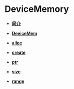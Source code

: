 # DeviceMemory<a name="ZH-CN_TOPIC_0000001994467516"></a>

-   **[简介](简介-17.md)**  

-   **[DeviceMem](DeviceMem.md)**  

-   **[alloc](alloc.md)**  

-   **[create](create.md)**  

-   **[ptr](ptr.md)**  

-   **[size](size.md)**  

-   **[range](range.md)**  

